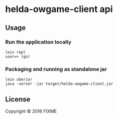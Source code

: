 # helda-owgame-client api

## Usage

### Run the application locally

```
lein repl
user=> (go)
```

### Packaging and running as standalone jar

```
lein uberjar
java -server -jar target/helda-owgame-client.jar
```

## License

Copyright © 2016 FIXME
